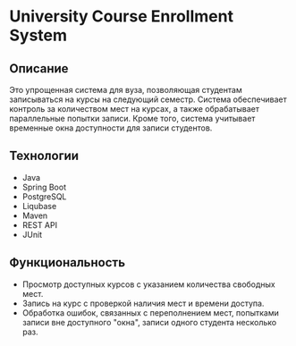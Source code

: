 # University Course Enrollment System

## Описание

Это упрощенная система для вуза, позволяющая студентам записываться на курсы на следующий семестр. Система обеспечивает контроль за количеством мест на курсах, а также обрабатывает параллельные попытки записи. Кроме того, система учитывает временные окна доступности для записи студентов.

## Технологии

- Java
- Spring Boot
- PostgreSQL
- Liqubase
- Maven
- REST API
- JUnit

## Функциональность

- Просмотр доступных курсов с указанием количества свободных мест.
- Запись на курс с проверкой наличия мест и времени доступа.
- Обработка ошибок, связанных с переполнением мест, попытками записи вне доступного "окна", записи одного студента несколько раз.
